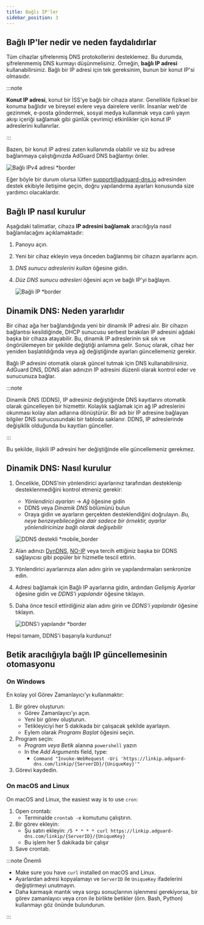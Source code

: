 ```yaml
---
title: Bağlı IP'ler
sidebar_position: 3
---
```


## Bağlı IP'ler nedir ve neden faydalıdırlar

Tüm cihazlar şifrelenmiş DNS protokollerini desteklemez. Bu durumda, şifrelenmemiş DNS kurmayı düşünmelisiniz. Örneğin, **bağlı IP adresi** kullanabilirsiniz. Bağlı bir IP adresi için tek gereksinim, bunun bir konut IP'si olmasıdır.

:::note

**Konut IP adresi**, konut bir İSS'ye bağlı bir cihaza atanır. Genellikle fiziksel bir konuma bağlıdır ve bireysel evlere veya dairelere verilir. İnsanlar web'de gezinmek, e-posta göndermek, sosyal medya kullanmak veya canlı yayın akışı içeriği sağlamak gibi günlük çevrimiçi etkinlikler için konut IP adreslerini kullanırlar.

:::

Bazen, bir konut IP adresi zaten kullanımda olabilir ve siz bu adrese bağlanmaya çalıştığınızda AdGuard DNS bağlantıyı önler.

![Bağlı IPv4 adresi \*border](https://cdn.adtidy.org/content/kb/dns/private/new_dns/connect/linked.png)

Eğer böyle bir durum olursa lütfen [support@adguard-dns.io](mailto:support@adguard-dns.io) adresinden destek ekibiyle iletişime geçin, doğru yapılandırma ayarları konusunda size yardımcı olacaklardır.

## Bağlı IP nasıl kurulur

Aşağıdaki talimatlar, cihaza **IP adresini bağlamak** aracılığıyla nasıl bağlanılacağını açıklamaktadır:

1. Panoyu açın.
2. Yeni bir cihaz ekleyin veya önceden bağlanmış bir cihazın ayarlarını açın.
3. _DNS sunucu adreslerini kullan_ öğesine gidin.
4. _Düz DNS sunucu adresleri_ öğesini açın ve bağlı IP'yi bağlayın.

    ![Bağlı IP \*border](https://cdn.adtidy.org/content/kb/dns/private/new_dns/connect/linked_step4.png)

## Dinamik DNS: Neden yararlıdır

Bir cihaz ağa her bağlandığında yeni bir dinamik IP adresi alır. Bir cihazın bağlantısı kesildiğinde, DHCP sunucusu serbest bırakılan IP adresini ağdaki başka bir cihaza atayabilir. Bu, dinamik IP adreslerinin sık sık ve öngörülemeyen bir şekilde değiştiği anlamına gelir. Sonuç olarak, cihaz her yeniden başlatıldığında veya ağ değiştiğinde ayarları güncellemeniz gerekir.

Bağlı IP adresini otomatik olarak güncel tutmak için DNS kullanabilirsiniz. AdGuard DNS, DDNS alan adınızın IP adresini düzenli olarak kontrol eder ve sunucunuza bağlar.

:::note

Dinamik DNS (DDNS), IP adresiniz değiştiğinde DNS kayıtlarını otomatik olarak güncelleyen bir hizmettir. Kolaylık sağlamak için ağ IP adreslerini okunması kolay alan adlarına dönüştürür. Bir adı bir IP adresine bağlayan bilgiler DNS sunucusundaki bir tabloda saklanır. DDNS, IP adreslerinde değişiklik olduğunda bu kayıtları günceller.

:::

Bu şekilde, ilişkili IP adresini her değiştiğinde elle güncellemeniz gerekmez.

## Dinamik DNS: Nasıl kurulur

1. Öncelikle, DDNS'nin yönlendirici ayarlarınız tarafından desteklenip desteklenmediğini kontrol etmeniz gerekir:

    - _Yönlendirici ayarları_ → _Ağ_ öğesine gidin
    - DDNS veya _Dinamik DNS_ bölümünü bulun
    - Oraya gidin ve ayarların gerçekten desteklendiğini doğrulayın. _Bu, neye benzeyebileceğine dair sadece bir örnektir, ayarlar yönlendiricinize bağlı olarak değişebilir_

    ![DDNS destekli \*mobile_border](https://cdn.adtidy.org/content/kb/dns/private/new_dns/connect/dynamic_dns.png)

2. Alan adınızı [DynDNS](https://dyn.com/remote-access/), [NO-IP](https://www.noip.com/) veya tercih ettiğiniz başka bir DDNS sağlayıcısı gibi popüler bir hizmetle tescil ettirin.

3. Yönlendirici ayarlarınıza alan adını girin ve yapılandırmaları senkronize edin.

4. Adresi bağlamak için Bağlı IP ayarlarına gidin, ardından _Gelişmiş Ayarlar_ öğesine gidin ve _DDNS'i yapılandır_ öğesine tıklayın.

5. Daha önce tescil ettirdiğiniz alan adını girin ve _DDNS'i yapılandır_ öğesine tıklayın.

    ![DDNS'i yapılandır \*border](https://cdn.adtidy.org/content/kb/dns/private/new_dns/connect/dns_supported.png)

Hepsi tamam, DDNS'i başarıyla kurdunuz!

## Betik aracılığıyla bağlı IP güncellemesinin otomasyonu

### On Windows

En kolay yol Görev Zamanlayıcı'yı kullanmaktır:

1. Bir görev oluşturun:
    - Görev Zamanlayıcı'yı açın.
    - Yeni bir görev oluşturun.
    - Tetikleyiciyi her 5 dakikada bir çalışacak şekilde ayarlayın.
    - Eylem olarak _Programı Başlat_ öğesini seçin.
2. Program seçin:
    - _Program veya Betik_ alanına `powershell` yazın
    - In the _Add Arguments_ field, type:
        - `Command "Invoke-WebRequest -Uri 'https://linkip.adguard-dns.com/linkip/{ServerID}/{UniqueKey}'"`
3. Görevi kaydedin.

### On macOS and Linux

On macOS and Linux, the easiest way is to use `cron`:

1. Open crontab:
    - Terminalde `crontab -e` komutunu çalıştırın.
2. Bir görev ekleyin:
    - Şu satırı ekleyin:
        `/5 * * * * curl https://linkip.adguard-dns.com/linkip/{ServerID}/{UniqueKey}`
    - Bu işlem her 5 dakikada bir çalışır
3. Save crontab.

:::note Önemli

- Make sure you have `curl` installed on macOS and Linux.
- Ayarlardan adresi kopyalamayı ve `ServerID` ile `UniqueKey` ifadelerini değiştirmeyi unutmayın.
- Daha karmaşık mantık veya sorgu sonuçlarının işlenmesi gerekiyorsa, bir görev zamanlayıcı veya cron ile birlikte betikler (örn. Bash, Python) kullanmayı göz önünde bulundurun.

:::
